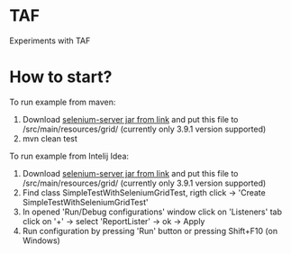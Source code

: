 # TAF
Experiments with TAF


# How to start?
To run example from maven:
1. Download [selenium-server jar from link](https://goo.gl/SP94ZB) and put this file to /src/main/resources/grid/ (currently only 3.9.1 version supported)
2. mvn clean test

To run example from Intelij Idea:
1. Download [selenium-server jar from link](https://goo.gl/SP94ZB) and put this file to /src/main/resources/grid/ (currently only 3.9.1 version supported)
2. Find class SimpleTestWithSeleniumGridTest, rigth click -> 'Create SimpleTestWithSeleniumGridTest'
3. In opened 'Run/Debug configurations' window click on 'Listeners' tab click on '+' -> select 'ReportLister' -> ok -> Apply
4. Run configuration by pressing 'Run' button or pressing Shift+F10 (on Windows)
